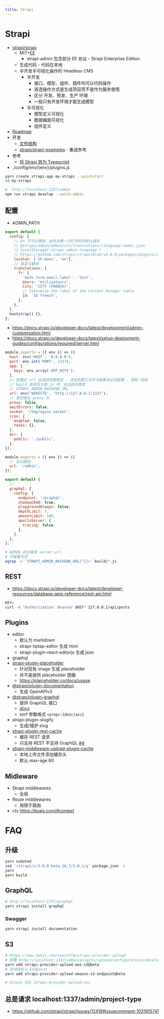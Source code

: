 ```yaml
---
title: Strapi
---
```


# Strapi

- [strapi/strapi](https://github.com/strapi/strapi)
  - MIT+[EE](https://github.com/strapi/strapi/blob/86e0cf0f55d58e714a67cf4daee2e59e39974dd9/packages/strapi-admin/ee/LICENSE)
    - strapi-admin 包含部分 EE 协议 - Strapi Enterprise Edition
  - 生成代码 - 代码在本地
  - 半开发半可视化操作的 Headless CMS
    - 半开发
      - 接口、模型、组件、插件均可以代码操作
      - 首选操作方式是生成项目而不是作为服务使用
      - 区分 开发、预发、生产 环境
      - 一般只有开发环境才能生成模型
    - 半可视化
      - 模型定义可视化
      - 数据编就可视化
      - 组件定义
- [Roadmap](https://portal.productboard.com/strapi/1-public-roadmap/tabs/2-under-consideration)
- 开发
  - [文件结构](https://strapi.io/documentation/3.0.0-beta.x/concepts/file-structure.html)
  - [strapi/strapi-examples](https://github.com/strapi/strapi-examples) - 集成参考
- 参考
  - [将 Strapi 转为 Typescript](https://medium.com/@alexdevmotion/1cc852fbf504)
- ./config/env/{env}/plugins.js

```bash
yarn create strapi-app my-strapi --quickstart
cd my-strapi

#  http://localhost:1337/admin
npm run strapi develop --watch-admin
```

## 配置

- ADMIN_PATH

```js title="src/admin/app.js"
export default {
  config: {
    // en 不可以移除，会作为第一次打开时的默认语言
    // @strapi/admin/admin/src/translations/[language-name].json
    // localStorage['strapi-admin-language']
    // https://github.com/strapi/strapi/blob/v4.0.0/packages/plugins/i18n/server/constants/iso-locales.json
    locales: ['zh-Hans', 'en'],
    // 自定义翻译
    translations: {
      fr: {
        'Auth.form.email.label': 'test',
        Users: 'Utilisateurs',
        City: 'CITY (FRENCH)',
        // Customize the label of the Content Manager table.
        Id: 'ID french',
      },
    },
  },
  bootstrap() {},
};
```

- https://docs.strapi.io/developer-docs/latest/development/admin-customization.html
- https://docs.strapi.io/developer-docs/latest/setup-deployment-guides/configurations/required/server.html

```js title="./config/server.js"
module.exports = ({ env }) => ({
  host: env('HOST', '0.0.0.0'),
  port: env.int('PORT', 1337),
  app: {
    keys: env.array('APP_KEYS'),
  },
  // 配置后 url 会返回完整路径 - 涉及到第三方时可能要求必须配置 - 例如 回调
  // build 是会写入到 js 中，无法启动修改
  // STRAPI_ADMIN_BACKEND_URL
  url: env('WEBSITE', 'http://127.0.0.1:1337'),
  // 是否信任 proxy 头
  proxy: false,
  emitErrors: false,
  socket: '/tmp/nginx.socket',
  cron: {
    enabled: false,
    tasks: {},
  },
  dir: {
    public: './public',
  },
});
```

```js title="./config/admin.js"
module.exports = ({ env }) => ({
  // 后台路径
  url: '/admin',
});
```

```js tiitle="./config/plugins.js"
export default {
  //
  graphql: {
    config: {
      endpoint: '/graphql',
      shadowCRUD: true,
      playgroundAlways: false,
      depthLimit: 7,
      amountLimit: 100,
      apolloServer: {
        tracing: false,
      },
    },
  },
};
```

```bash
# ADMIN 后台路径 server.url
# 不配置为空
egrep -o 'STRAPI_ADMIN_BACKEND_URL[^}]+' build/*.js
```

## REST

- https://docs.strapi.io/developer-docs/latest/developer-resources/database-apis-reference/rest-api.html


```bash
KEY=
curl -H "Authorization: Bearear $KEY" 127.0.0.1/api/posts
```

## Plugins

- editor
  - 默认为 markdown
  - strapi-tiptap-editor 生成 html
  - strapi-plugin-react-editorjs 生成 json
- graphql
- [strapi-plugin-placeholder](https://github.com/WalkingPizza/strapi-plugin-placeholder)
  - 针对现有 image 生成 placeholder
  - 并不是提供 placeholder 图像
  - https://plaiceholder.co/docs/usage
- [@strapi/plugin-documentation](https://github.com/strapi/strapi/tree/master/packages/plugins/documentation)
  - 生成 OpenAPIv3
- [@strapi/plugin-graphql](https://docs.strapi.io/developer-docs/latest/plugins/graphql.html)
  - 提供 GraphQL 接口
  - [docs](https://docs.strapi.io/developer-docs/latest/plugins/graphql.html)
  - sort 参数格式 `<prop>:{desc|asc}`
- strapi-plugin-slugify
  - 生成/维护 slug
- [strapi-plugin-rest-cache](https://github.com/strapi-community/strapi-plugin-rest-cache)
  - 缓存 REST 请求
  - 只支持 REST 不支持 GraphQL [#4](https://github.com/strapi-community/strapi-plugin-rest-cache/issues/4)
- [strapi-middleware-upload-plugin-cache](https://github.com/alexkainzinger/strapi-middleware-upload-plugin-cache)
  - 本地上传文件添加缓存头
  - 默认 max-age 60

## Midleware

- Strapi middlewares
  - 全局
- Route middlewares
  - 局限于路由
- ctx https://koajs.com/#context

# FAQ

## 升级

```bash
yarn oudated
sed '/strapi/s/3.0.0-beta.18.7/3.0.1/g' package.json -i
yarn
yarn build
```

## GraphQL

```bash
# http://localhost:1337/graphql
yarn strapi install graphql
```

### Swagger

```bash
yarn strapi install documentation
```

## S3

```bash
# https://www.npmjs.com/search?q=strapi-provider-upload-
# 配置 http://localhost:1337/admin/plugins/upload/configurations/development
yarn add strapi-provider-upload-aws-s3@beta
# 支持自定义 Endpoint
yarn add strapi-provider-upload-amazon-s3-endpoint@beta

# Aliyun OSS strapi-provider-upload-oss
```

## 总是请求 localhost:1337/admin/project-type

- https://github.com/strapi/strapi/issues/12418#issuecomment-1031915741
